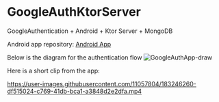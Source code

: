 # GoogleAuthKtorServer
GoogleAuthentication + Android + Ktor Server + MongoDB

Android app repository: [Android App](https://github.com/ilyasKerbal/GoogleAuthApp)

Below is the diagram for the authentication flow
![GoogleAuthApp-draw](https://user-images.githubusercontent.com/11057804/183247924-9eb7c778-442e-4814-9594-2cf604118ab2.png)

Here is a short clip from the app:

https://user-images.githubusercontent.com/11057804/183246260-df515024-c769-41db-bca1-a3848d2e2dfa.mp4
